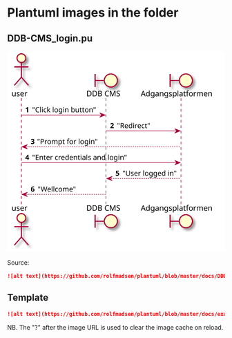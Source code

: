 # Plantuml images in the folder

## DDB-CMS_login.pu

![alt text](https://github.com/rolfmadsen/plantuml/blob/master/docs/DDB-CMS_login.svg? "DDB CMS Login Plantuml sequence diagram")

Source: 
```markdown
![alt text](https://github.com/rolfmadsen/plantuml/blob/master/docs/DDB-CMS_login.svg? "DDB CMS Login Plantuml sequence diagram")
``` 

## Template

```markdown
![alt text](https://github.com/rolfmadsen/plantuml/blob/master/docs/example.svg? "Plantuml example")
```
NB. The "?" after the image URL is used to clear the image cache on reload.

